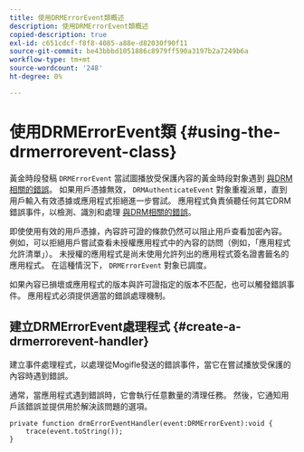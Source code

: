 ```yaml
---
title: 使用DRMErrorEvent類概述
description: 使用DRMErrorEvent類概述
copied-description: true
exl-id: c651cdcf-f8f8-4085-a88e-d82030f90f11
source-git-commit: be43bbbd1051886c8979ff590a3197b2a7249b6a
workflow-type: tm+mt
source-wordcount: '248'
ht-degree: 0%

---
```


# 使用DRMErrorEvent類 {#using-the-drmerrorevent-class}

黃金時段發稿 `DRMErrorEvent` 當試圖播放受保護內容的黃金時段對象遇到 [與DRM相關的錯誤](https://help.adobe.com/en_US/primetime/drm/index.html#reference-DRM_Client_Error_Messages)。 如果用戶憑據無效， `DRMAuthenticateEvent` 對象重複派單，直到用戶輸入有效憑據或應用程式拒絕進一步嘗試。 應用程式負責偵聽任何其它DRM錯誤事件，以檢測、識別和處理 [與DRM相關的錯誤](https://help.adobe.com/en_US/primetime/drm/index.html#reference-DRM_Client_Error_Messages)。

即使使用有效的用戶憑據，內容許可證的條款仍然可以阻止用戶查看加密內容。 例如，可以拒絕用戶嘗試查看未授權應用程式中的內容的訪問（例如，「應用程式允許清單」）。 未授權的應用程式是尚未使用允許列出的應用程式簽名證書籤名的應用程式。 在這種情況下， `DRMErrorEvent` 對象已調度。

如果內容已損壞或應用程式的版本與許可證指定的版本不匹配，也可以觸發錯誤事件。 應用程式必須提供適當的錯誤處理機制。

## 建立DRMErrorEvent處理程式 {#create-a-drmerrorevent-handler}

建立事件處理程式，以處理從Mogifle發送的錯誤事件，當它在嘗試播放受保護的內容時遇到錯誤。

通常，當應用程式遇到錯誤時，它會執行任意數量的清理任務。 然後，它通知用戶該錯誤並提供用於解決該問題的選項。

```
private function drmErrorEventHandler(event:DRMErrorEvent):void {  
    trace(event.toString());  
} 
```
